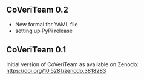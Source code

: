 <!--
This file is part of CoVeriTeam,
a tool for on-demand composition of cooperative verification systems:
https://gitlab.com/sosy-lab/software/coveriteam

SPDX-FileCopyrightText: 2020 Dirk Beyer <https://www.sosy-lab.org>

SPDX-License-Identifier: Apache-2.0
-->

## CoVeriTeam 0.2
* New formal for YAML file
* setting up PyPi release

## CoVeriTeam 0.1
Initial version of CoVeriTeam as available on Zenodo: https://doi.org/10.5281/zenodo.3818283
